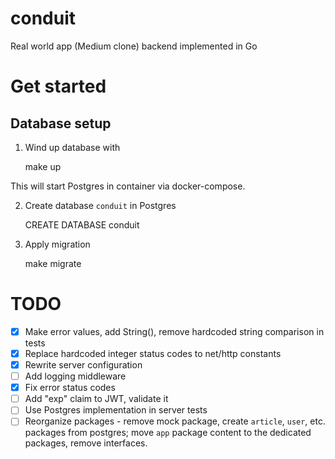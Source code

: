 # conduit

Real world app (Medium clone) backend implemented in Go

# Get started


## Database setup

1. Wind up database with

    make up

This will start Postgres in container via docker-compose.

2. Create database `conduit` in Postgres

    CREATE DATABASE conduit

3. Apply migration

    make migrate

# TODO

- [x] Make error values, add String(), remove hardcoded string comparison in
  tests
- [x] Replace hardcoded integer status codes to net/http constants
- [x] Rewrite server configuration
- [ ] Add logging middleware
- [x] Fix error status codes
- [ ] Add "exp" claim to JWT, validate it
- [ ] Use Postgres implementation in server tests
- [ ] Reorganize packages - remove mock package, create `article`, `user`, etc.
  packages from postgres; move `app` package content to the dedicated packages,
  remove interfaces.
